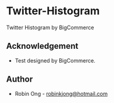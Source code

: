 # Twitter-Histogram
Twitter Histogram by BigCommerce

## Acknowledgement
* Test designed by BigCommerce.

## Author
* Robin Ong - robinkjong@hotmail.com
